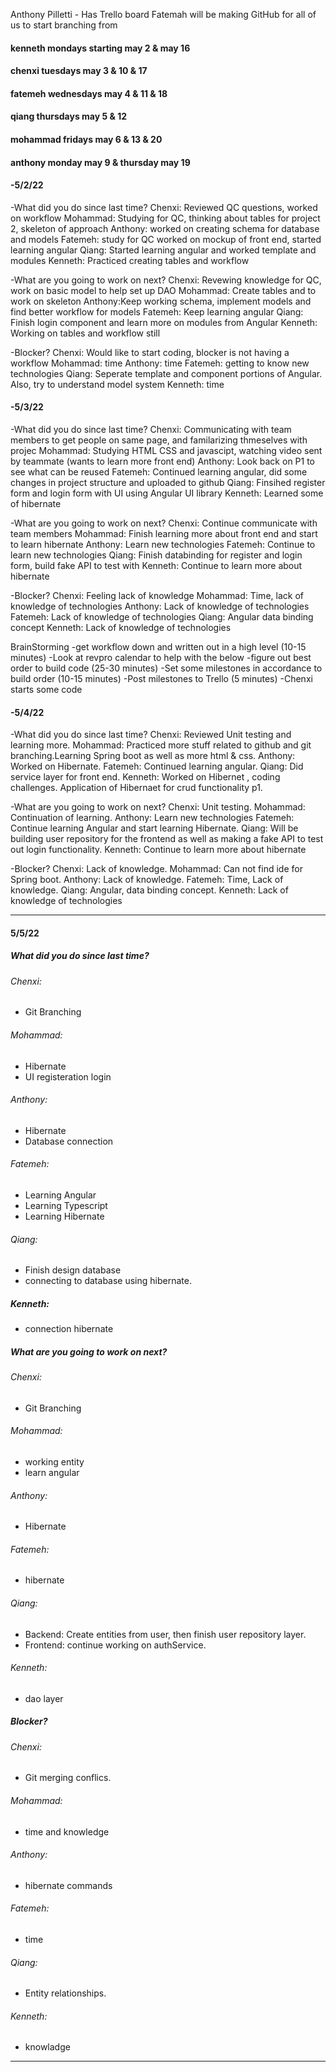 Anthony Pilletti - Has Trello board
Fatemah will be making GitHub for all of us to start branching from

#### kenneth mondays starting may 2 & may 16
#### chenxi tuesdays may 3 & 10 & 17
#### fatemeh wednesdays may 4 & 11 & 18
#### qiang thursdays may 5 & 12
#### mohammad fridays may 6 & 13 & 20
#### anthony monday may 9 & thursday may 19

#### -5/2/22
-What did you do since last time?
Chenxi: Reviewed QC questions, worked on workflow
Mohammad: Studying for QC, thinking about tables for project 2, skeleton of approach
Anthony: worked on creating schema for database and models
Fatemeh: study for QC worked on mockup of front end, started learning angular
Qiang: Started learning angular and worked template and modules
Kenneth: Practiced creating tables and workflow

-What are you going to work on next?
Chenxi: Revewing knowledge for QC, work on basic model to help set up DAO
Mohammad: Create tables and to work on skeleton 
Anthony:Keep working schema, implement models and find better workflow for models
Fatemeh: Keep learning angular
Qiang: Finish login component and learn more on modules from Angular
Kenneth: Working on tables and workflow still

-Blocker?
Chenxi: Would like to start coding, blocker is not having a workflow
Mohammad: time
Anthony: time
Fatemeh: getting to know new technologies
Qiang: Seperate template and component portions of Angular. Also, try to understand model system
Kenneth: time

#### -5/3/22
-What did you do since last time?
Chenxi: Communicating with team members to get people on same page, and familarizing thmeselves with projec
Mohammad: Studying HTML CSS and javascipt, watching video sent by teammate (wants to learn more front end)
Anthony: Look back on P1 to see what can be reused
Fatemeh: Continued learning angular, did some changes in project structure and uploaded to github
Qiang: Finsihed register form and login form with UI using Angular UI library
Kenneth: Learned some of hibernate

-What are you going to work on next?
Chenxi: Continue communicate with team members
Mohammad: Finish learning more about front end and start to learn hibernate
Anthony: Learn new technologies
Fatemeh: Continue to learn new technologies
Qiang: Finish databinding for register and login form, build fake API to test with 
Kenneth: Continue to learn more about hibernate

-Blocker?
Chenxi: Feeling lack of knowledge 
Mohammad: Time, lack of knowledge of technologies
Anthony: Lack of knowledge of technologies
Fatemeh: Lack of knowledge of technologies
Qiang: Angular data binding concept
Kenneth: Lack of knowledge of technologies


BrainStorming
	-get workflow down and written out in a high level (10-15 minutes)
	-Look at revpro calendar to help with the below
		-figure out best order to build code (25-30 minutes)
	-Set some milestones in accordance to build order (10-15 minutes)
	-Post milestones to Trello (5 minutes)
	-Chenxi starts some code
	
	
#### -5/4/22
-What did you do since last time?
Chenxi: Reviewed Unit testing and learning more.
Mohammad: Practiced more stuff related to github and git branching.Learning Spring boot as well as more html & css. 
Anthony: Worked on Hibernate.
Fatemeh: Continued learning angular.
Qiang: Did service layer for front end.
Kenneth: Worked on Hibernet , coding challenges. Application of Hibernaet for crud functionality p1.

-What are you going to work on next?
Chenxi: Unit testing.
Mohammad: Continuation of learning.
Anthony: Learn new technologies
Fatemeh: Continue learning Angular and start learning Hibernate.
Qiang: Will be building user repository for the frontend as well as making a fake API to test out login functionality.
Kenneth: Continue to learn more about hibernate

-Blocker?
Chenxi: Lack of knowledge.
Mohammad: Can not find ide for Spring boot.
Anthony: Lack of knowledge.
Fatemeh: Time, Lack of knowledge.
Qiang: Angular, data binding concept.
Kenneth: Lack of knowledge of technologies

<hr>

#### 5/5/22
##### What did you do since last time?
###### Chenxi: 
- Git Branching
###### Mohammad: 
- Hibernate 
- UI registeration login
###### Anthony: 
- Hibernate
- Database connection
###### Fatemeh: 
- Learning Angular
- Learning Typescript
- Learning Hibernate
###### Qiang: 
- Finish design database
- connecting to database using hibernate.
##### Kenneth: 
- connection hibernate

##### What are you going to work on next?
###### Chenxi: 
- Git Branching
###### Mohammad: 
- working entity
- learn angular
###### Anthony: 
- Hibernate
###### Fatemeh: 
- hibernate
###### Qiang: 
- Backend: Create entities from user, then finish user repository layer. 
- Frontend: continue working on authService. 
###### Kenneth: 
- dao layer

##### Blocker?
###### Chenxi: 
- Git merging conflics.
###### Mohammad: 
- time and knowledge 
###### Anthony: 
- hibernate commands
###### Fatemeh: 
- time
###### Qiang: 
- Entity relationships.
###### Kenneth: 
- knowladge
<hr>


